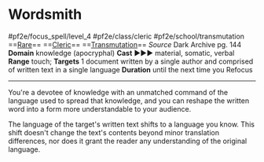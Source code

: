 # Wordsmith
#pf2e/focus_spell/level_4 #pf2e/class/cleric #pf2e/school/transmutation 
==[Rare](Rare.md)== ==[Cleric](Cleric.md)== ==[Transmutation](Transmutation.md)==
*Source* Dark Archive pg. 144
**Domain** knowledge (apocryphal)
**Cast** ►►► material, somatic, verbal
**Range** touch; **Targets** 1 document written by a single author and comprised of written text in a single language
**Duration** until the next time you Refocus

---
You're a devotee of knowledge with an unmatched command of the language used to spread that knowledge, and you can reshape the written word into a form more understandable to your audience.

The language of the target's written text shifts to a language you know. This shift doesn't change the text's contents beyond minor translation differences, nor does it grant the reader any understanding of the original language.